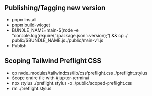 ## Publishing/Tagging new version

- pnpm install
- pnpm build-widget
- BUNDLE_NAME=main-$(node -e "console.log(require('./package.json').version);") && cp ./  public/$BUNDLE_NAME.js ./public/main-v1.js   
- Publish

## Scoping Tailwind Preflight CSS

- cp node_modules/tailwindcss/lib/css/preflight.css ./preflight.stylus
- Scope entire file with #jupiter-terminal
- npx stylus ./preflight.stylus -o ./public/scoped-preflight.css
- rm ./preflight.stylus
